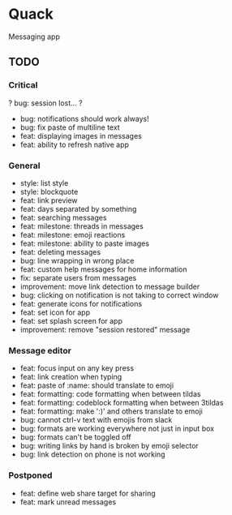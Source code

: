 # Quack
Messaging app

## TODO

### Critical
? bug: session lost... ?
- bug: notifications should work always!
- bug: fix paste of multiline text
- feat: displaying images in messages
- feat: ability to refresh native app


### General
- style: list style
- style: blockquote
- feat: link preview
- feat: days separated by something
- feat: searching messages
- feat: milestone: threads in messages
- feat: milestone: emoji reactions 
- feat: milestone: ability to paste images
- feat: deleting messages
- bug: line wrapping in wrong place
- feat: custom help messages for home information
- fix: separate users from messages 
- improvement: move link detection to message builder
- bug: clicking on notification is not taking to correct window
- feat: generate icons for notifications
- feat: set icon for app
- feat: set splash screen for app
- improvement: remove "session restored" message

### Message editor
- feat: focus input on any key press
- feat: link creation when typing
- feat: paste of :name: should translate to emoji
- feat: formatting: code formatting when between tildas
- feat: formatting: codeblock formatting when between 3tildas
- feat: formatting: make ':)' and others translate to emoji
- bug: cannot ctrl-v text with emojis from slack
- bug: formats are working everywhere not just in input box
- bug: formats can't be toggled off
- bug: writing links by hand is broken by emoji selector
- bug: link detection on phone is not working

### Postponed
- feat: define web share target for sharing
- feat: mark unread messages

